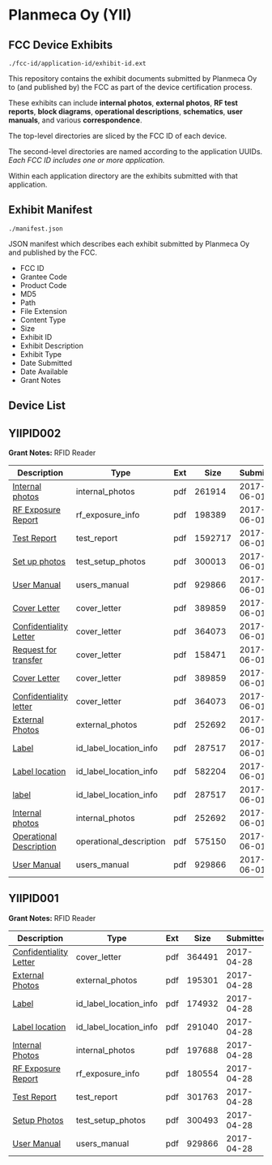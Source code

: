# Planmeca Oy (YII)
## FCC Device Exhibits

```
./fcc-id/application-id/exhibit-id.ext
```

This repository contains the exhibit documents submitted by Planmeca Oy to (and published by) the FCC as part of the device certification process.

These exhibits can include **internal photos**, **external photos**, **RF test reports**, **block diagrams**, **operational descriptions**, **schematics**, **user manuals**, and various **correspondence**.

The top-level directories are sliced by the FCC ID of each device.

The second-level directories are named according to the application UUIDs. *Each FCC ID includes one or more application.*

Within each application directory are the exhibits submitted with that application. 

## Exhibit Manifest

```
./manifest.json
```

JSON manifest which describes each exhibit submitted by Planmeca Oy and published by the FCC.

- FCC ID
- Grantee Code
- Product Code
- MD5
- Path
- File Extension
- Content Type
- Size
- Exhibit ID
- Exhibit Description
- Exhibit Type
- Date Submitted
- Date Available
- Grant Notes

## Device List
## YIIPID002
**Grant Notes:** RFID Reader

| Description | Type | Ext | Size | Submitted | Available |
| ----------- | ---- | --- | ---- | --------- | --------- |
| [Internal photos](YIIPID002/b796236637702606c6ec053471d2c7cf/3410879.pdf) | internal_photos | pdf | 261914 | 2017-06-01 | 2017-11-28 |
| [RF Exposure Report](YIIPID002/b796236637702606c6ec053471d2c7cf/3410882.pdf) | rf_exposure_info | pdf | 198389 | 2017-06-01 | 2017-06-01 |
| [Test Report](YIIPID002/b796236637702606c6ec053471d2c7cf/3410880.pdf) | test_report | pdf | 1592717 | 2017-06-01 | 2017-06-01 |
| [Set up photos](YIIPID002/b796236637702606c6ec053471d2c7cf/3410881.pdf) | test_setup_photos | pdf | 300013 | 2017-06-01 | 2017-11-28 |
| [User Manual](YIIPID002/b796236637702606c6ec053471d2c7cf/3375286.pdf) | users_manual | pdf | 929866 | 2017-06-01 | 2017-11-28 |
| [Cover Letter](YIIPID002/b796236637702606c6ec053471d2c7cf/3410793.pdf) | cover_letter | pdf | 389859 | 2017-06-01 | 2017-06-01 |
| [Confidentiality Letter](YIIPID002/b796236637702606c6ec053471d2c7cf/3410795.pdf) | cover_letter | pdf | 364073 | 2017-06-01 | 2017-06-01 |
| [Request for transfer](YIIPID002/7127efc62755aa65b7a6fa8326591dd9/3410792.pdf) | cover_letter | pdf | 158471 | 2017-06-01 | 2017-06-01 |
| [Cover Letter](YIIPID002/7127efc62755aa65b7a6fa8326591dd9/3410793.pdf) | cover_letter | pdf | 389859 | 2017-06-01 | 2017-06-01 |
| [Confidentiality letter](YIIPID002/7127efc62755aa65b7a6fa8326591dd9/3410795.pdf) | cover_letter | pdf | 364073 | 2017-06-01 | 2017-06-01 |
| [External Photos](YIIPID002/7127efc62755aa65b7a6fa8326591dd9/3410788.pdf) | external_photos | pdf | 252692 | 2017-06-01 | 2017-11-28 |
| [Label](YIIPID002/7127efc62755aa65b7a6fa8326591dd9/3410786.pdf) | id_label_location_info | pdf | 287517 | 2017-06-01 | 2017-06-01 |
| [Label location](YIIPID002/7127efc62755aa65b7a6fa8326591dd9/3410787.pdf) | id_label_location_info | pdf | 582204 | 2017-06-01 | 2017-06-01 |
| [label](YIIPID002/7127efc62755aa65b7a6fa8326591dd9/3410786.pdf) | id_label_location_info | pdf | 287517 | 2017-06-01 | 2017-06-01 |
| [Internal photos](YIIPID002/7127efc62755aa65b7a6fa8326591dd9/3410788.pdf) | internal_photos | pdf | 252692 | 2017-06-01 | 2017-11-28 |
| [Operational Description](YIIPID002/7127efc62755aa65b7a6fa8326591dd9/3410791.pdf) | operational_description | pdf | 575150 | 2017-06-01 | 2017-06-01 |
| [User Manual](YIIPID002/7127efc62755aa65b7a6fa8326591dd9/3375286.pdf) | users_manual | pdf | 929866 | 2017-06-01 | 2017-11-28 |
## YIIPID001
**Grant Notes:** RFID Reader

| Description | Type | Ext | Size | Submitted | Available |
| ----------- | ---- | --- | ---- | --------- | --------- |
| [Confidentiality Letter](YIIPID001/04d7887adaf934c7403e67279e06f883/3375290.pdf) | cover_letter | pdf | 364491 | 2017-04-28 | 2017-04-28 |
| [External Photos](YIIPID001/04d7887adaf934c7403e67279e06f883/3375291.pdf) | external_photos | pdf | 195301 | 2017-04-28 | 2017-10-26 |
| [Label](YIIPID001/04d7887adaf934c7403e67279e06f883/3375283.pdf) | id_label_location_info | pdf | 174932 | 2017-04-28 | 2017-04-28 |
| [Label location](YIIPID001/04d7887adaf934c7403e67279e06f883/3375285.pdf) | id_label_location_info | pdf | 291040 | 2017-04-28 | 2017-04-28 |
| [Internal Photos](YIIPID001/04d7887adaf934c7403e67279e06f883/3375292.pdf) | internal_photos | pdf | 197688 | 2017-04-28 | 2017-10-26 |
| [RF Exposure Report](YIIPID001/04d7887adaf934c7403e67279e06f883/3375295.pdf) | rf_exposure_info | pdf | 180554 | 2017-04-28 | 2017-04-28 |
| [Test Report](YIIPID001/04d7887adaf934c7403e67279e06f883/3375293.pdf) | test_report | pdf | 301763 | 2017-04-28 | 2017-04-28 |
| [Setup Photos](YIIPID001/04d7887adaf934c7403e67279e06f883/3375294.pdf) | test_setup_photos | pdf | 300493 | 2017-04-28 | 2017-10-26 |
| [User Manual](YIIPID001/04d7887adaf934c7403e67279e06f883/3375286.pdf) | users_manual | pdf | 929866 | 2017-04-28 | 2017-10-26 |
